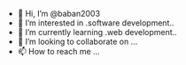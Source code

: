 - 👋 Hi, I’m @baban2003
- 👀 I’m interested in .software development..
- 🌱 I’m currently learning .web development..
- 💞️ I’m looking to collaborate on ...
- 📫 How to reach me ...

<!---
baban2003/baban2003 is a ✨ special ✨ repository because its `README.md` (this file) appears on your GitHub profile.
You can click the Preview link to take a look at your changes.
--->

